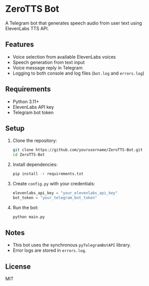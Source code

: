 # ZeroTTS Bot

A Telegram bot that generates speech audio from user text using ElevenLabs TTS API.

## Features

- Voice selection from available ElevenLabs voices
- Speech generation from text input
- Voice message reply in Telegram
- Logging to both console and log files (`bot.log` and `errors.log`)

## Requirements

- Python 3.11+
- ElevenLabs API key
- Telegram bot token

## Setup

1. Clone the repository:
   ```bash
   git clone https://github.com/yourusername/ZeroTTS-Bot.git
   cd ZeroTTS-Bot
   ```

2. Install dependencies:
   ```bash
   pip install -r requirements.txt
   ```

3. Create `config.py` with your credentials:
   ```python
   elevenlabs_api_key = "your_elevenlabs_api_key"
   bot_token = "your_telegram_bot_token"
   ```

4. Run the bot:
   ```bash
   python main.py
   ```

## Notes

- This bot uses the synchronous `pyTelegramBotAPI` library.
- Error logs are stored in `errors.log`.

## License

MIT
